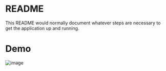 # README

This README would normally document whatever steps are necessary to get the
application up and running.

# Demo

![image](https://user-images.githubusercontent.com/69473375/147192345-c8bbafb4-f8ea-4c28-a7ed-23488c6f2cfd.png)

